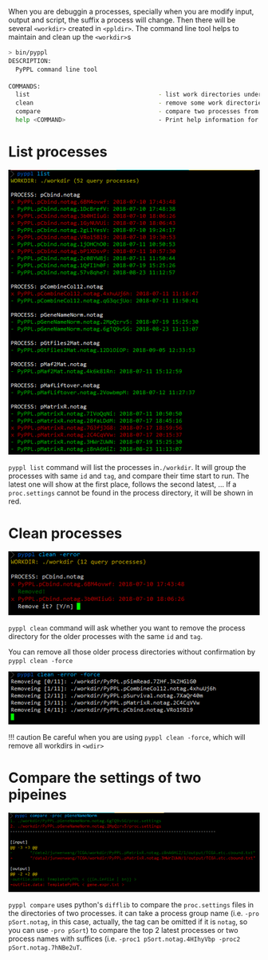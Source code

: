 <!-- toc -->

When you are debuggin a processes, specially when you are modify input, output and script, the suffix a process will change. Then there will be several `<workdir>` created in `<ppldir>`. The command line tool helps to maintain and clean up the `<workdir>`s

```bash
> bin/pyppl
DESCRIPTION:
  PyPPL command line tool                                                                           

COMMANDS:
  list                                    - list work directories under <wdir>                      
  clean                                   - remove some work directories                            
  compare                                 - compare two processes from different directories        
  help <COMMAND>                          - Print help information for the command
```

# List processes
![pyppl-list][1]

`pyppl list` command will list the processes in`./workdir`. It will group the processes with same `id` and `tag`, and compare their time start to run. The latest one will show at the first place, follows the second latest, ... If a `proc.settings` cannot be found in the process directory, it will be shown in red.

# Clean processes
![pyppl-clean][2]

`pyppl clean` command will ask whether you want to remove the process directory for the older processes with the same `id` and `tag`.

You can remove all those older process directories without confirmation by `pyppl clean -force`

![pyppl-clean-force][4]

!!! caution
    Be careful when you are using `pyppl clean -force`, which will remove all workdirs in `<wdir>`

# Compare the settings of two pipeines
![pyppl-compare][3]

`pyppl compare` uses python's `difflib` to compare the `proc.settings` files in the directories of two processes. it can take a process group name (i.e. `-pro pSort.notag`, in this case, actually, the tag can be omitted if it is `notag`, so you can use `-pro pSort`) to compare the top 2 latest processes or two process names with suffices (i.e. `-proc1 pSort.notag.4HIhyVbp -proc2 pSort.notag.7hNBe2uT`. 


[1]: ./pyppl-cli-list.png
[2]: ./pyppl-cli-clean.png
[3]: ./pyppl-cli-compare.png
[4]: ./pyppl-cli-clean-force.png
